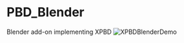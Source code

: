 # PBD_Blender
Blender add-on implementing XPBD 
![XPBDBlenderDemo](https://github.com/user-attachments/assets/b9acdb4e-cb85-44d1-a218-d65592c36473)
